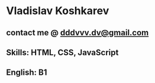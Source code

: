 # Vladislav Koshkarev
## contact me @ dddvvv.dv@gmail.com
## Skills: HTML, CSS, JavaScript
## English: B1